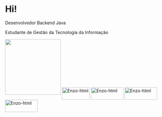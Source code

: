 #  Hi! 

Desenvolvedor Backend Java

Estudante de Gestão da Tecnologia da Informação

<div 
 <img height="180em" src="https://github-readme-stats.vercel.app/api?username=EnSo340&show_icons=true&theme=tokyonight"/>
 <img height="180em" src="https://github-readme-stats.vercel.app/api/top-langs/?username=EnSo340&layout=compact&theme=tokyonight"/>
 <img align="center" alt="Enzo-html" height="40" width="90" src="https://img.shields.io/badge/Java-ED8B00?style=for-the-badge&logo=openjdk&logoColor=white"/>
 <img align="center" alt="Enzo-html" height="40" width="105" src="https://img.shields.io/badge/MySQL-00000F?style=for-the-badge&logo=mysql&logoColor=white"/>
 <img align="center" alt="Enzo-html" height="40" width="105" src="https://img.shields.io/badge/Spring-6DB33F?style=for-the-badge&logo=spring&logoColor=white"/>
 <img align="center" alt="Enzo-html" height="40" width="105" src="https://img.shields.io/badge/Windows-0078D6?style=for-the-badge&logo=windows&logoColor=white"/>
 


